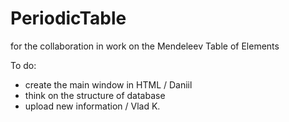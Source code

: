 # PeriodicTable
for the collaboration in work on the Mendeleev Table of Elements

To do:

  - create the main window in HTML / Daniil
  - think on the structure of database
  - upload new information / Vlad K.

